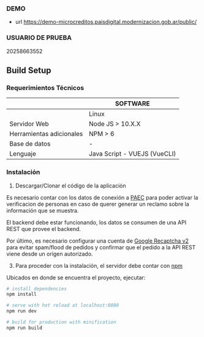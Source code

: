 ### DEMO
- url https://demo-microcreditos.paisdigital.modernizacion.gob.ar/public/

### USUARIO DE PRUEBA
20258663552

## Build Setup

### Requerimientos Técnicos 	

||SOFTWARE|
|---|------|
||Linux|
|Servidor Web| Node JS > 10.X.X 
|Herramientas adicionales| NPM > 6 
|Base de datos| -
|Lenguaje|Java Script - VUEJS (VueCLI) 

### Instalación

1. Descargar/Clonar el código de la aplicación

Es necesario contar con los datos de conexión a [PAEC](https://autenticar.gob.ar) para poder activar la verificacion de personas en caso de querer generar un reclamo sobre la información que se muestra.

El backend debe estar funcionando, los datos se consumen de una API REST que provee el backend.

Por último, es necesario configurar una cuenta de [Google Recaptcha v2](https://developers.google.com/recaptcha/intro) para evitar spam/flood de pedidos y confirmar que el pedido a la API REST viene desde un origen autorizado.


3. Para proceder con la instalación, el servidor debe contar con [npm](https://nodejs.org/en/) 

Ubicados en donde se encuentra el proyecto, ejecutar:

``` bash
# install dependencies
npm install

# serve with hot reload at localhost:8080
npm run dev

# build for production with minification
npm run build
```

